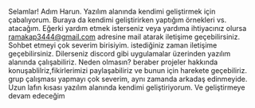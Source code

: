 Selamlar! Adım Harun. Yazılım alanında kendimi geliştirmek için çabalıyorum. Buraya da kendimi geliştirirken yaptığım örnekleri vs. atacağım. 
Eğerki yardım etmek isterseniz veya yardıma ihtiyacınız olursa ramakap3444@gmail.com adresine mail atarak iletişime geçebilirsiniz.
Sohbet etmeyi çok severim birisiyim. istediğiniz zaman iletişime geçebilirsiniz. 
Dilerseniz discord gibi uygulamalar üzerinden yazılım alanında çalışabiliriz. Neden olmasın?
beraber projeler hakkında konuşablilriz,fikirlerimizi paylaşabiliriz ve bunun için harekete geçebiliriz.
grup çalışması yapmayı çok severim, aynı zamanda arkadaş edinmeyide.
Uzun lafın kısası yazılım alanında kendimi geliştiriyorum. Ve geliştirmeye devam edeceğim
